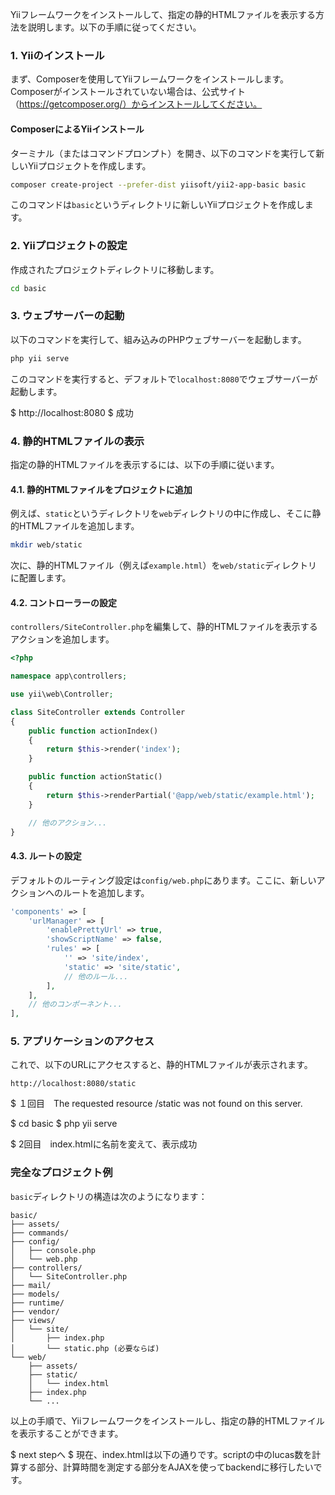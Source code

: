 Yiiフレームワークをインストールして、指定の静的HTMLファイルを表示する方法を説明します。以下の手順に従ってください。

### 1. Yiiのインストール

まず、Composerを使用してYiiフレームワークをインストールします。Composerがインストールされていない場合は、公式サイト（https://getcomposer.org/）からインストールしてください。

#### ComposerによるYiiインストール

ターミナル（またはコマンドプロンプト）を開き、以下のコマンドを実行して新しいYiiプロジェクトを作成します。

```sh
composer create-project --prefer-dist yiisoft/yii2-app-basic basic
```

このコマンドは`basic`というディレクトリに新しいYiiプロジェクトを作成します。

### 2. Yiiプロジェクトの設定

作成されたプロジェクトディレクトリに移動します。

```sh
cd basic
```

### 3. ウェブサーバーの起動

以下のコマンドを実行して、組み込みのPHPウェブサーバーを起動します。

```sh
php yii serve
```

このコマンドを実行すると、デフォルトで`localhost:8080`でウェブサーバーが起動します。

$ http://localhost:8080
$ 成功

### 4. 静的HTMLファイルの表示

指定の静的HTMLファイルを表示するには、以下の手順に従います。

#### 4.1. 静的HTMLファイルをプロジェクトに追加

例えば、`static`というディレクトリを`web`ディレクトリの中に作成し、そこに静的HTMLファイルを追加します。

```sh
mkdir web/static
```

次に、静的HTMLファイル（例えば`example.html`）を`web/static`ディレクトリに配置します。

#### 4.2. コントローラーの設定

`controllers/SiteController.php`を編集して、静的HTMLファイルを表示するアクションを追加します。

```php
<?php

namespace app\controllers;

use yii\web\Controller;

class SiteController extends Controller
{
    public function actionIndex()
    {
        return $this->render('index');
    }

    public function actionStatic()
    {
        return $this->renderPartial('@app/web/static/example.html');
    }

    // 他のアクション...
}
```

#### 4.3. ルートの設定

デフォルトのルーティング設定は`config/web.php`にあります。ここに、新しいアクションへのルートを追加します。

```php
'components' => [
    'urlManager' => [
        'enablePrettyUrl' => true,
        'showScriptName' => false,
        'rules' => [
            '' => 'site/index',
            'static' => 'site/static',
            // 他のルール...
        ],
    ],
    // 他のコンポーネント...
],
```

### 5. アプリケーションのアクセス

これで、以下のURLにアクセスすると、静的HTMLファイルが表示されます。

```
http://localhost:8080/static
```
$ １回目　The requested resource /static was not found on this server.

$ cd basic
$ php yii serve

$ 2回目　index.htmlに名前を変えて、表示成功

### 完全なプロジェクト例

`basic`ディレクトリの構造は次のようになります：

```
basic/
├── assets/
├── commands/
├── config/
│   ├── console.php
│   └── web.php
├── controllers/
│   └── SiteController.php
├── mail/
├── models/
├── runtime/
├── vendor/
├── views/
│   └── site/
│       ├── index.php
│       └── static.php (必要ならば)
└── web/
    ├── assets/
    ├── static/
    │   └── index.html
    ├── index.php
    └── ...
```

以上の手順で、Yiiフレームワークをインストールし、指定の静的HTMLファイルを表示することができます。

$ next stepへ
$ 現在、index.htmlは以下の通りです。scriptの中のlucas数を計算する部分、計算時間を測定する部分をAJAXを使ってbackendに移行したいです。